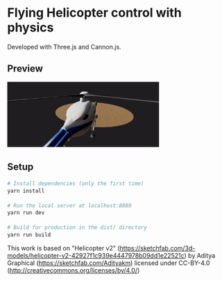 # Flying Helicopter control with physics

Developed with Three.js and Cannon.js.

## Preview

<div style="width:350px">

![Preview](readme/helicopter.png?raw=true 'Cover')
</div>

## Setup

``` bash
# Install dependencies (only the first time)
yarn install

# Run the local server at localhost:8080
yarn run dev

# Build for production in the dist/ directory
yarn run build
```

This work is based on "Helicopter v2" (https://sketchfab.com/3d-models/helicopter-v2-42927f1c939e4447978b09dd1e22521c) by Aditya Graphical (https://sketchfab.com/Adityakm) licensed under CC-BY-4.0 (http://creativecommons.org/licenses/by/4.0/)
